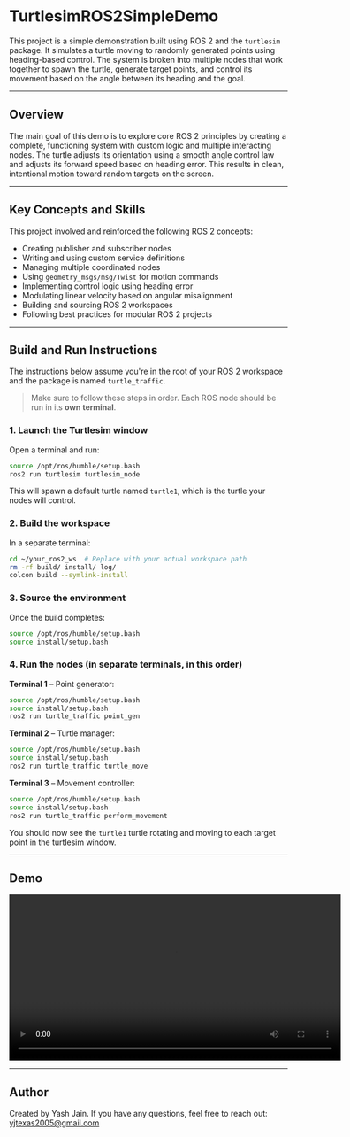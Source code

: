 # TurtlesimROS2SimpleDemo

This project is a simple demonstration built using ROS 2 and the `turtlesim` package. It simulates a turtle moving to randomly generated points using heading-based control. The system is broken into multiple nodes that work together to spawn the turtle, generate target points, and control its movement based on the angle between its heading and the goal.

---

## Overview

The main goal of this demo is to explore core ROS 2 principles by creating a complete, functioning system with custom logic and multiple interacting nodes. The turtle adjusts its orientation using a smooth angle control law and adjusts its forward speed based on heading error. This results in clean, intentional motion toward random targets on the screen.

---

## Key Concepts and Skills

This project involved and reinforced the following ROS 2 concepts:

- Creating publisher and subscriber nodes
- Writing and using custom service definitions
- Managing multiple coordinated nodes
- Using `geometry_msgs/msg/Twist` for motion commands
- Implementing control logic using heading error
- Modulating linear velocity based on angular misalignment
- Building and sourcing ROS 2 workspaces
- Following best practices for modular ROS 2 projects

---

## Build and Run Instructions

The instructions below assume you're in the root of your ROS 2 workspace and the package is named `turtle_traffic`.

> Make sure to follow these steps in order. Each ROS node should be run in its **own terminal**.

### 1. Launch the Turtlesim window

Open a terminal and run:

```bash
source /opt/ros/humble/setup.bash
ros2 run turtlesim turtlesim_node
````
This will spawn a default turtle named `turtle1`, which is the turtle your nodes will control.


### 2. Build the workspace

In a separate terminal:

```bash
cd ~/your_ros2_ws  # Replace with your actual workspace path
rm -rf build/ install/ log/
colcon build --symlink-install
```

### 3. Source the environment

Once the build completes:

```bash
source /opt/ros/humble/setup.bash
source install/setup.bash
```

### 4. Run the nodes (in separate terminals, in this order)

**Terminal 1** – Point generator:

```bash
source /opt/ros/humble/setup.bash
source install/setup.bash
ros2 run turtle_traffic point_gen
```

**Terminal 2** – Turtle manager:

```bash
source /opt/ros/humble/setup.bash
source install/setup.bash
ros2 run turtle_traffic turtle_move
```

**Terminal 3** – Movement controller:

```bash
source /opt/ros/humble/setup.bash
source install/setup.bash
ros2 run turtle_traffic perform_movement
```

You should now see the `turtle1` turtle rotating and moving to each target point in the turtlesim window.

---

## Demo

<video width="600" controls>
  <source src="media/demo.mp4" type="video/mp4">
  Your browser does not support the video tag.
</video>

---

## Author

Created by Yash Jain. If you have any questions, feel free to reach out: [yjtexas2005@gmail.com](mailto:yjtexas2005@gmail.com)

